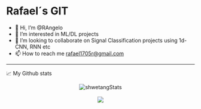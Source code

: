 # Rafael´s GIT
- 👋 Hi, I’m @RAngelo
- 👀 I’m interested in ML/DL projects
- 💞️ I’m looking to collaborate on Signal Classification projects using 1d-CNN, RNN etc
- 📫 How to reach me rafael1705r@gmail.com

***
📈 My Github stats <br />
<p align="center">
  <img src="https://github-readme-stats.vercel.app/api/top-langs/?username=RAngelo&layout=compact&langs_count=16&theme=default"" alt="shwetangStats" />  
  <br />
  <br />
  <img src="https://github-readme-stats.vercel.app/api?username=RAngelo&show_icons=true&theme=default&include_all_commits=true&count_private=true" />
</p>

<!---
RAngelo/RAngelo is a ✨ special ✨ repository because its `README.md` (this file) appears on your GitHub profile.
You can click the Preview link to take a look at your changes.
--->
